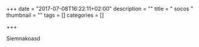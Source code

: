 +++
date = "2017-07-08T16:22:11+02:00"
description = ""
title = " socos "
thumbnail = ""
tags = []
categories = []

+++

Siemnakoasd